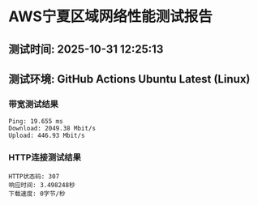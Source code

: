 # AWS宁夏区域网络性能测试报告
## 测试时间: 2025-10-31 12:25:13
## 测试环境: GitHub Actions Ubuntu Latest (Linux)

### 带宽测试结果
```
Ping: 19.655 ms
Download: 2049.38 Mbit/s
Upload: 446.93 Mbit/s
```

### HTTP连接测试结果
```
HTTP状态码: 307
响应时间: 3.498248秒
下载速度: 0字节/秒
```

